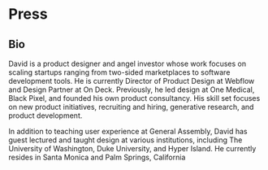 
# Press

## Bio

David is a product designer and angel investor whose work focuses on scaling startups ranging from two-sided marketplaces to software development tools. He is currently Director of Product Design at Webflow and Design Partner at On Deck. Previously, he led design at One Medical, Black Pixel, and founded his own product consultancy. His skill set focuses on new product initiatives, recruiting and hiring, generative research, and product development.

In addition to teaching user experience at General Assembly, David has guest lectured and taught design at various institutions, including The University of Washington, Duke University, and Hyper Island. He currently resides in Santa Monica and Palm Springs, California